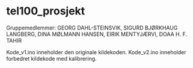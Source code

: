 # tel100_prosjekt

Gruppemedlemmer: GEORG DAHL-STEINSVIK, SIGURD BJØRKHAUG LANGBERG, DINA MØLMANN HANSEN, EIRIK MENTYJÆRVI, DOAA H. F. TAHIR

Kode_v1.ino inneholder den originale kildekoden.
Kode_v2.ino inneholder forbedret kildekode med kalibrering. 
